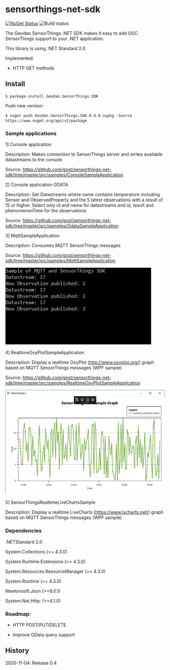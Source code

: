 # sensorthings-net-sdk

[![NuGet Status](http://img.shields.io/nuget/v/Geodan.SensorThings.SDK.svg?style=flat)](https://www.nuget.org/packages/Geodan.SensorThings.SDK/)
![Build status](https://github.com/gost/sensorthings-net-sdk/workflows/.NET%20Core/badge.svg)

The Geodan SensorThings .NET SDK makes it easy to add OGC SensorThings support to your .NET application.

This library is using .NET Standard 2.0

Implemented:

- HTTP GET methods

## Install

```
$ package-install Geodan.SensorThings.SDK
```

Push new version:

```
$ nuget push Geodan.SensorThings.SDK.0.4.0.nupkg -Source https://www.nuget.org/api/v2/package
```

### Sample applications

1] Console application

Description: Makes connection to SensorThings server and writes available datastreams to the console

Source: https://github.com/gost/sensorthings-net-sdk/tree/master/src/samples/ConsoleSampleApplication

2] Console application ODATA

Description:  Get Datastreams where name contains temperature including Sensor and ObservedProperty and the 5 latest observations with a result of 15 or higher. Select only id and name for datastreams and id, result and phenomenonTime for the observations

Source: https://github.com/gost/sensorthings-net-sdk/tree/master/src/samples/OdataSampleApplication

3] MqttSampleApplication

Description: Consumes MQTT SensorThings messages

Source: https://github.com/gost/sensorthings-net-sdk/tree/master/src/samples/MqttSampleApplication

![alt tag](mqttsample.png)

4] RealtimeOxyPlotSampleApplication

Description: Display a realtime OxyPlot (http://www.oxyplot.org/) graph based on MQTT SensorThings messages (WPF sample)

Source: https://github.com/gost/sensorthings-net-sdk/tree/master/src/samples/RealtimeOxyPlotSampleApplication

![alt tag](realtime.png)

5] SensorThingsRealtimeLiveChartsSample

Description: Display a realtime LiveCharts (https://www.lvcharts.net/) graph based on MQTT SensorThings messages (WPF sample)


### Dependencies

.NETStandard 2.0

System.Collections (>= 4.3.0)

System.Runtime.Extensions (>= 4.3.0)

System.Resources.ResourceManager (>= 4.3.0)

System.Runtime (>= 4.3.0)

Newtonsoft.Json (>=9.0.1)

System.Net.Http: (>=4.1.0)

### Roadmap:

- HTTP POST/PUT/DELETE

- Improve OData query support

## History

2020-11-04: Release 0.4
